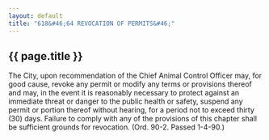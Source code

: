 ```yaml
---
layout: default 
title: "618&#46;64 REVOCATION OF PERMITS&#46;"
---
```


{{ page.title }}
----------------

The City, upon recommendation of the Chief Animal Control Officer may,
for good cause, revoke any permit or modify any terms or provisions
thereof and may, in the event it is reasonably necessary to protect
against an immediate threat or danger to the public health or safety,
suspend any permit or portion thereof without hearing, for a period not
to exceed thirty (30) days. Failure to comply with any of the provisions
of this chapter shall be sufficient grounds for revocation. (Ord. 90-2.
Passed 1-4-90.)
